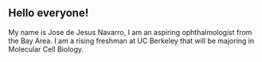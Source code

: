 ## Hello everyone! ##
My name is Jose de Jesus Navarro, I am an aspiring ophthalmologist from the Bay Area. I am a rising freshman at UC Berkeley that will be majoring in Molecular Cell Biology.

